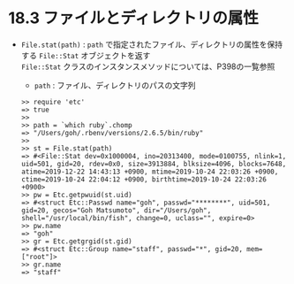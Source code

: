 # 18.3 ファイルとディレクトリの属性

- `File.stat(path)` : `path` で指定されたファイル、ディレクトリの属性を保持する `File::Stat` オブジェクトを返す  
    `File::Stat` クラスのインスタンスメソッドについては、P398の一覧参照
    - `path` : ファイル、ディレクトリのパスの文字列

    ```
    >> require 'etc'
    => true
    >> 
    >> path = `which ruby`.chomp
    => "/Users/goh/.rbenv/versions/2.6.5/bin/ruby"
    >> 
    >> st = File.stat(path)
    => #<File::Stat dev=0x1000004, ino=20313400, mode=0100755, nlink=1, uid=501, gid=20, rdev=0x0, size=3913884, blksize=4096, blocks=7648, atime=2019-12-22 14:43:13 +0900, mtime=2019-10-24 22:03:26 +0900, ctime=2019-10-24 22:04:12 +0900, birthtime=2019-10-24 22:03:26 +0900>
    >> pw = Etc.getpwuid(st.uid)
    => #<struct Etc::Passwd name="goh", passwd="********", uid=501, gid=20, gecos="Goh Matsumoto", dir="/Users/goh", shell="/usr/local/bin/fish", change=0, uclass="", expire=0>
    >> pw.name
    => "goh"
    >> gr = Etc.getgrgid(st.gid)
    => #<struct Etc::Group name="staff", passwd="*", gid=20, mem=["root"]>
    >> gr.name
    => "staff"
    ```

